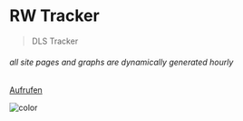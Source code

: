
# RW Tracker <small></small>

> DLS Tracker

###### _all site pages and graphs are dynamically generated hourly_

[Aufrufen](#summary)

![color](#000000)
